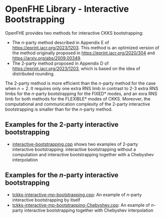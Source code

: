 OpenFHE Library - Interactive Bootstrapping
=====================================================================================================

OpenFHE provides two methods for interactive CKKS bootstrapping:
* The $n$-party method described in Appendix E of https://eprint.iacr.org/2023/1203. This method is an optimized version of the method originally proposed in https://eprint.iacr.org/2020/304 and https://arxiv.org/abs/2009.00349.
* The 2-party method proposed in Appendix D of https://eprint.iacr.org/2023/1203, which is based on the idea of distributed rounding.

The 2-party method is more efficient than the $n$-party method for the case when $n=2$. It requires only one extra RNS limb in contrast to 2-3 extra RNS limbs for the $n$-party bootstrapping for the FIXED* modes, and an exra RNS limb for both methods for the FLEXIBLE* modes of CKKS. Moreover, the computational and communication complexity of the $2$-party interactive bootstrapping is smaller than for the $n$-party method.

## Examples for the $2$-party interactive bootstrapping

- [interactive-bootstrapping.cpp](interactive-bootstrapping.cpp) shows two examples of $2$-party interactive bootstrapping: interactive bootstrapping without a computation and interactive bootstrapping together with a Chebyshev interpolation

## Examples for the $n$-party interactive bootstrapping

- [tckks-interactive-mp-bootstrapping.cpp](tckks-interactive-mp-bootstrapping.cpp): An example of $n$-party interactive bootstrapping by itself
- [tckks-interactive-mp-bootstrapping-Chebyshev.cpp](tckks-interactive-mp-bootstrapping-Chebyshev.cpp): An example of $n$-party interactive bootstrapping together with Chebyshev interpolation
